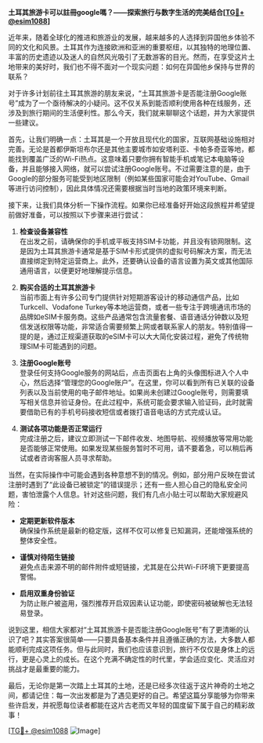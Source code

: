 **土耳其旅游卡可以註冊google嗎？——探索旅行与数字生活的完美结合[[TG💪+ @esim1088](https://t.me/s/esim1088)]**

近年来，随着全球化的推进和旅游业的发展，越来越多的人选择到异国他乡体验不同的文化和风景。土耳其作为连接欧洲和亚洲的重要枢纽，以其独特的地理位置、丰富的历史遗迹以及迷人的自然风光吸引了无数游客的目光。然而，在享受这片土地带来的美好时，我们也不得不面对一个现实问题：如何在异国他乡保持与世界的联系？

对于许多计划前往土耳其旅游的朋友来说，“土耳其旅游卡是否能注册Google账号”成为了一个亟待解决的小疑问。这不仅关系到能否顺利使用各种在线服务，还涉及到旅行期间的生活便利性。那么今天，我们就来聊聊这个话题，并为大家提供一些建议。

首先，让我们明确一点：土耳其是一个开放且现代化的国家，互联网基础设施相对完善。无论是首都伊斯坦布尔还是其他主要城市如安塔利亚、卡帕多奇亚等地，都能找到覆盖广泛的Wi-Fi热点。这意味着只要你拥有智能手机或笔记本电脑等设备，并且能够接入网络，就可以尝试注册Google账号。不过需要注意的是，由于Google的部分服务可能受到地区限制（例如某些国家可能会对YouTube、Gmail等进行访问控制），因此具体情况还需要根据当时当地的政策环境来判断。

接下来，让我们具体分析一下操作流程。如果你已经准备好开始这段旅程并希望提前做好准备，可以按照以下步骤来进行尝试：

1. **检查设备兼容性**  
   在出发之前，请确保你的手机或平板支持SIM卡功能，并且没有锁网限制。这是因为土耳其旅游卡通常是基于SIM卡形式提供的虚拟号码解决方案，而无法直接绑定到特定运营商上。此外，还要确认设备的语言设置为英文或其他国际通用语言，以便更好地理解提示信息。

2. **购买合适的土耳其旅游卡**  
   当前市面上有许多公司专门提供针对短期游客设计的移动通信产品，比如Turkcell、Vodafone Turkey等本地运营商，或者一些专注于跨境通讯市场的品牌如eSIM卡服务商。这些产品通常包含流量套餐、语音通话分钟数以及短信发送权限等功能，非常适合需要频繁上网或者联系家人的朋友。特别值得一提的是，通过正规渠道获取的eSIM卡可以大大简化安装过程，避免了传统物理SIM卡可能遇到的问题。

3. **注册Google账号**  
   登录任何支持Google服务的网站后，点击页面右上角的头像图标进入个人中心，然后选择“管理您的Google账户”。在这里，你可以看到所有已关联的设备列表以及当前使用的电子邮件地址。如果尚未创建过Google账号，则需要填写相关信息并验证身份。在此过程中，系统可能会要求输入验证码，此时就需要借助已有的手机号码接收短信或者拨打语音电话的方式完成认证。

4. **测试各项功能是否正常运行**  
   完成注册之后，建议立即测试一下邮件收发、地图导航、视频播放等常用功能是否能够正常使用。如果发现某些服务暂时不可用，请不要着急，可以稍后再试或者咨询客服人员寻求帮助。

当然，在实际操作中可能会遇到各种意想不到的情况。例如，部分用户反映在尝试注册时遇到了“此设备已被锁定”的错误提示；还有一些人担心自己的隐私安全问题，害怕泄露个人信息。针对这些问题，我们有几点小贴士可以帮助大家规避风险：

- **定期更新软件版本**  
  确保操作系统是最新的稳定版，这样不仅可以修复已知漏洞，还能增强系统的整体安全性。
  
- **谨慎对待陌生链接**  
  避免点击来源不明的邮件附件或短链接，尤其是在公共Wi-Fi环境下更要提高警惕。
  
- **启用双重身份验证**  
  为防止账户被盗用，强烈推荐开启双因素认证功能，即使密码被破解也无法轻易登录。

说到这里，相信大家都对“土耳其旅游卡是否能注册Google账号”有了更清晰的认识了吧？其实答案很简单——只要具备基本条件并且遵循正确的方法，大多数人都能顺利完成这项任务。但与此同时，我们也应该意识到，旅行不仅仅是身体上的远行，更是心灵上的成长。在这个充满不确定性的时代里，学会适应变化、灵活应对挑战才是最重要的能力。

最后，无论你是第一次踏上土耳其的土地，还是已经多次往返于这片神奇的土地之间，都请记住：每一次出发都是为了遇见更好的自己。希望这篇分享能够为你带来些许启发，并祝愿每位读者都能在这片古老而又年轻的国度留下属于自己的精彩故事！

[[TG💪+ @esim1088](https://t.me/s/esim1088) ![Image](https://i.postimg.cc/4NQfJmqS/Snipaste-2025-05-13-00-14-12.png)]